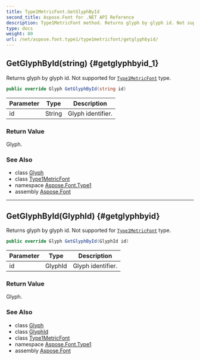 ```yaml
---
title: Type1MetricFont.GetGlyphById
second_title: Aspose.Font for .NET API Reference
description: Type1MetricFont method. Returns glyph by glyph id. Not supported for Type1MetricFont type
type: docs
weight: 80
url: /net/aspose.font.type1/type1metricfont/getglyphbyid/
---
```

## GetGlyphById(string) {#getglyphbyid_1}

Returns glyph by glyph id. Not supported for [`Type1MetricFont`](../) type.

```csharp
public override Glyph GetGlyphById(string id)
```

| Parameter | Type | Description |
| --- | --- | --- |
| id | String | Glyph identifier. |

### Return Value

Glyph.

### See Also

* class [Glyph](../../../aspose.font.glyphs/glyph/)
* class [Type1MetricFont](../)
* namespace [Aspose.Font.Type1](../../type1metricfont/)
* assembly [Aspose.Font](../../../)

---

## GetGlyphById(GlyphId) {#getglyphbyid}

Returns glyph by glyph id. Not supported for [`Type1MetricFont`](../) type.

```csharp
public override Glyph GetGlyphById(GlyphId id)
```

| Parameter | Type | Description |
| --- | --- | --- |
| id | GlyphId | Glyph identifier. |

### Return Value

Glyph.

### See Also

* class [Glyph](../../../aspose.font.glyphs/glyph/)
* class [GlyphId](../../../aspose.font.glyphs/glyphid/)
* class [Type1MetricFont](../)
* namespace [Aspose.Font.Type1](../../type1metricfont/)
* assembly [Aspose.Font](../../../)


